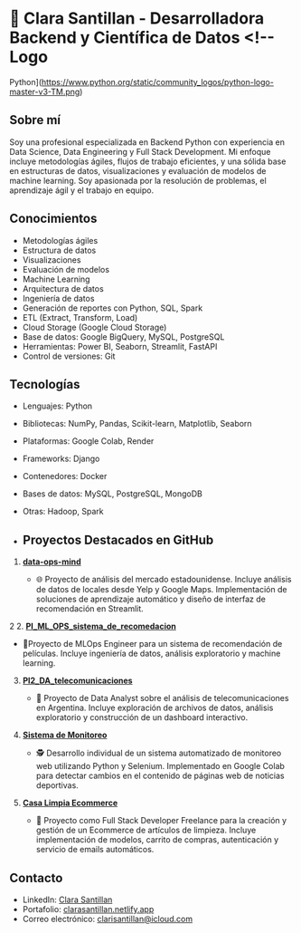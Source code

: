 # 🚀 Clara Santillan - Desarrolladora Backend y Científica de Datos <!-- Logo
Python](https://www.python.org/static/community_logos/python-logo-master-v3-TM.png)

## Sobre mí
Soy una profesional especializada en Backend Python con experiencia en Data Science, Data Engineering y Full Stack Development. Mi enfoque incluye metodologías ágiles, flujos de trabajo eficientes, y una sólida base en estructuras de datos, visualizaciones y evaluación de modelos de machine learning. Soy apasionada por la resolución de problemas, el aprendizaje ágil y el trabajo en equipo.

## Conocimientos
- Metodologías ágiles
- Estructura de datos
- Visualizaciones
- Evaluación de modelos
- Machine Learning
- Arquitectura de datos
- Ingeniería de datos
- Generación de reportes con Python, SQL, Spark
- ETL (Extract, Transform, Load)
- Cloud Storage (Google Cloud Storage)
- Base de datos: Google BigQuery, MySQL, PostgreSQL
- Herramientas: Power BI, Seaborn, Streamlit, FastAPI
- Control de versiones: Git

## Tecnologías
- Lenguajes: Python
- Bibliotecas: NumPy, Pandas, Scikit-learn, Matplotlib, Seaborn
- Plataformas: Google Colab, Render
- Frameworks: Django
- Contenedores: Docker
- Bases de datos: MySQL, PostgreSQL, MongoDB
- Otras: Hadoop, Spark


- ## Proyectos Destacados en GitHub

1. [**data-ops-mind**](https://github.com/Clarisantillan/data-ops-mind.git)

  
   - 🌐 Proyecto de análisis del mercado estadounidense. Incluye análisis de datos de locales desde Yelp y Google Maps. Implementación de soluciones de aprendizaje automático y diseño de interfaz de recomendación en Streamlit.



2
2. [**PI_ML_OPS_sistema_de_recomedacion**](https://github.com/Clarisantillan/PI_ML_OPS_sistema_de_recomedacion)

   
   - 🎥Proyecto de MLOps Engineer para un sistema de recomendación de películas. Incluye ingeniería de datos, análisis exploratorio y machine learning.

3. [**PI2_DA_telecomunicaciones**](https://github.com/Clarisantillan/PI2_DA_telecomunicaciones)
   - 📡 Proyecto de Data Analyst sobre el análisis de telecomunicaciones en Argentina. Incluye exploración de archivos de datos, análisis exploratorio y construcción de un dashboard interactivo.

4. [**Sistema de Monitoreo**](https://github.com/Clarisantillan/Sistema-Monitoreo)

  
   - 🕵️ Desarrollo individual de un sistema automatizado de monitoreo web utilizando Python y Selenium. Implementado en Google Colab para detectar cambios en el contenido de páginas web de noticias deportivas.

5. [**Casa Limpia Ecommerce**](https://github.com/Clarisantillan/Casa-Limpia-Ecommerce)

   
   - 🛒 Proyecto como Full Stack Developer Freelance para la creación y gestión de un Ecommerce de artículos de limpieza. Incluye implementación de modelos, carrito de compras, autenticación y servicio de emails automáticos.


## Contacto
- LinkedIn: [Clara Santillan](https://www.linkedin.com/in/clarasantillan/)
- Portafolio: [clarasantillan.netlify.app](https://clarasantillan.netlify.app)
- Correo electrónico: clarisantillan@icloud.com
